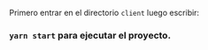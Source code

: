 Primero entrar en el directorio `client` luego escribir:

### `yarn start` para ejecutar el proyecto.
